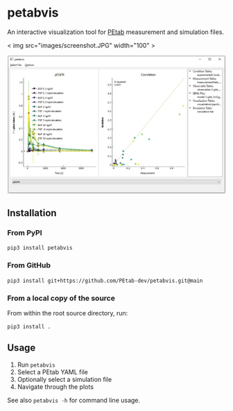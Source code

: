 # petabvis

An interactive visualization tool for
[PEtab](https://github.com/PEtab-dev/PEtab) measurement and simulation files.

< img src="images/screenshot.JPG" width="100" >

![](images/screenshot.JPG)


## Installation

### From PyPI

```shell
pip3 install petabvis
```

### From GitHub

```shell
pip3 install git+https://github.com/PEtab-dev/petabvis.git@main
```

### From a local copy of the source

From within the root source directory, run:

```shell
pip3 install .
```

## Usage

1. Run `petabvis`
2. Select a PEtab YAML file
3. Optionally select a simulation file
4. Navigate through the plots

See also `petabvis -h` for command line usage.
